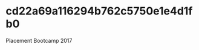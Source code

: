 # cd22a69a116294b762c5750e1e4d1fb0                                                                                                          
Placement Bootcamp 2017
